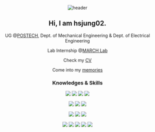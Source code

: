 <div align="center">
  
  ![header](https://capsule-render.vercel.app/api?type=slice&customColorList=0&height=300&section=header&text=Hyun-Seo%20Jung&fontSize=90)
  
  Hi, I am hsjung02.
  ----
  
  UG @[POSTECH](https://www.postech.ac.kr/), Dept. of Mechanical Engineering & Dept. of Electrical Engineering
  
  Lab Internship @[MARCH Lab](https://march.postech.ac.kr/)
  
  Check my [CV](https://hsjung02.github.io/cv.html)
 
  Come into my [memories](https://hsjung02.github.io)
  
  ### Knowledges & Skills
  
  ![](https://img.shields.io/badge/-Statics-yellow) ![](https://img.shields.io/badge/-Dynamics-yellow) ![](https://img.shields.io/badge/-Thermodynamics-yellow) ![](https://img.shields.io/badge/-Fluid%20Mechanics-yellow)
  
  ![](https://img.shields.io/badge/-Circuit%20Theory-orange) ![](https://img.shields.io/badge/-Signals&Systems-orange) ![](https://img.shields.io/badge/-MicroCircuits-orange)
  
  ![](https://img.shields.io/badge/-CAD-brightgreen) ![](https://img.shields.io/badge/-3D%20Printing-brightgreen) ![](https://img.shields.io/badge/-Arduino&RBP-brightgreen)
  
  ![](https://img.shields.io/badge/-Python-blue) ![](https://img.shields.io/badge/-C/C++-blue) ![](https://img.shields.io/badge/-Javascript-blue) ![](https://img.shields.io/badge/-MySQL-blue) ![](https://img.shields.io/badge/-HTML/CSS-blue)
  
  
</div>




<!--
**hsjung02/hsjung02** is a ✨ _special_ ✨ repository because its `README.md` (this file) appears on your GitHub profile.

Here are some ideas to get you started:

- 🔭 I’m currently working on ...
- 🌱 I’m currently learning ...
- 👯 I’m looking to collaborate on ...
- 🤔 I’m looking for help with ...
- 💬 Ask me about ...
- 📫 How to reach me: ...
- 😄 Pronouns: ...
- ⚡ Fun fact: ...
-->
